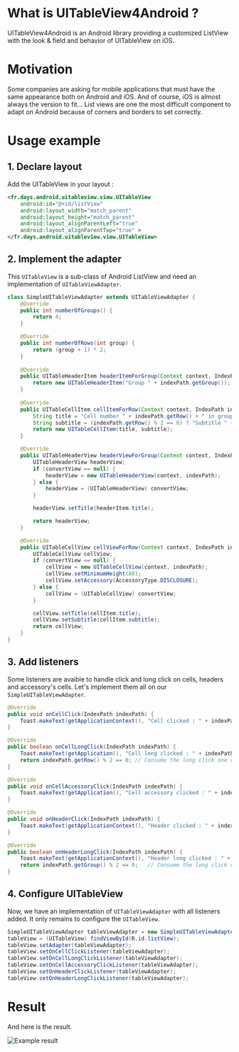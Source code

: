 # What is UITableView4Android ?

UITableView4Android is an Android library providing a customized ListView with the look & field and behavior of UITableView on iOS.

# Motivation

Some companies are asking for mobile applications that must have the same appearance both on Android and iOS. And of course, iOS is almost always the version to fit...
List views are one the most difficult component to adapt on Android because of corners and borders to set correctly.

# Usage example

## 1. Declare layout

Add the UITableView in your layout :
```xml
<fr.days.android.uitableview.view.UITableView
	android:id="@+id/listView"
    android:layout_width="match_parent"
    android:layout_height="match_parent"
	android:layout_alignParentLeft="true"
	android:layout_alignParentTop="true" >
</fr.days.android.uitableview.view.UITableView>
```

## 2. Implement the adapter

This `UITableView` is a sub-class of Android ListView and need an implementation of `UITableViewAdapter`.

```java
class SimpleUITableViewAdapter extends UITableViewAdapter {
	@Override
	public int numberOfGroups() {
		return 4;
	}

	@Override
	public int numberOfRows(int group) {
		return (group + 1) * 2;
	}
	
	@Override
	public UITableHeaderItem headerItemForGroup(Context context, IndexPath indexPath) {
		return new UITableHeaderItem("Group " + indexPath.getGroup());
	}
	
	@Override
	public UITableCellItem cellItemForRow(Context context, IndexPath indexPath) {
		String title = "Cell number " + indexPath.getRow() + " in group " + indexPath.getGroup();
		String subtitle = (indexPath.getRow() % 2 == 0) ? "Subtitle " + indexPath.getRow() : null;
		return new UITableCellItem(title, subtitle);
	}

	@Override
	public UITableHeaderView headerViewForGroup(Context context, IndexPath indexPath, UITableHeaderItem headerItem, UITableHeaderView convertView) {
		UITableHeaderView headerView;
		if (convertView == null) {
			headerView = new UITableHeaderView(context, indexPath);
		} else {
			headerView = (UITableHeaderView) convertView;
		}

		headerView.setTitle(headerItem.title);

		return headerView;
	}

	@Override
	public UITableCellView cellViewForRow(Context context, IndexPath indexPath, UITableCellItem cellItem, UITableCellView convertView) {
		UITableCellView cellView;
		if (convertView == null) {
			cellView = new UITableCellView(context, indexPath);
			cellView.setMinimumHeight(80);
			cellView.setAccessory(AccessoryType.DISCLOSURE);
		} else {
			cellView = (UITableCellView) convertView;
		}

		cellView.setTitle(cellItem.title);
		cellView.setSubtitle(cellItem.subtitle);
		return cellView;
	}
}
```

## 3. Add listeners

Some listeners are avaible to handle click and long click on cells, headers and accessory's cells. Let's implement them all on our `SimpleUITableViewAdapter`.

```java
@Override
public void onCellClick(IndexPath indexPath) {
	Toast.makeText(getApplicationContext(), "Cell clicked : " + indexPath, 1000).show();
}

@Override
public boolean onCellLongClick(IndexPath indexPath) {
	Toast.makeText(getApplication(), "Cell long clicked : " + indexPath, 1000).show();
	return indexPath.getRow() % 2 == 0;	// Consume the long click one row out of two
}

@Override
public void onCellAccessoryClick(IndexPath indexPath) {
	Toast.makeText(getApplication(), "Cell accessory clicked : " + indexPath, 1000).show();
}

@Override
public void onHeaderClick(IndexPath indexPath) {
	Toast.makeText(getApplicationContext(), "Header clicked : " + indexPath, 1000).show();
}

@Override
public boolean onHeaderLongClick(IndexPath indexPath) {
	Toast.makeText(getApplicationContext(), "Header long clicked : " + indexPath, 1000).show();
	return indexPath.getGroup() % 2 == 0;	// Consume the long click one row out of two
}
```

## 4. Configure UITableView

Now, we have an implementation of `UITableViewAdapter` with all listeners added. It only remains to configure the `UITableView`.

```java
SimpleUITableViewAdapter tableViewAdapter = new SimpleUITableViewAdapter();
tableView = (UITableView) findViewById(R.id.listView);
tableView.setAdapter(tableViewAdapter);
tableView.setOnCellClickListener(tableViewAdapter);
tableView.setOnCellLongClickListener(tableViewAdapter);
tableView.setOnCellAccessoryClickListener(tableViewAdapter);
tableView.setOnHeaderClickListener(tableViewAdapter);
tableView.setOnHeaderLongClickListener(tableViewAdapter);
```

# Result

And here is the result.

![Example result](https://github.com/DayS/uitableview4android/wiki/img/example_result.png)
